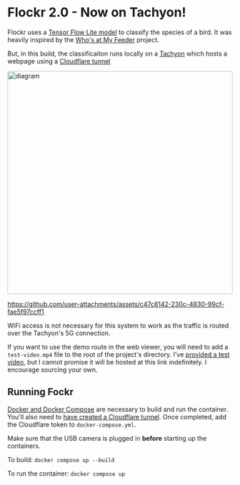 # Flockr 2.0 - Now on Tachyon!
Flockr uses a [Tensor Flow Lite model](https://www.kaggle.com/models/google/aiy/tfLite/vision-classifier-birds-v1/3?tfhub-redirect=true) to classify the species of a bird. It was heavily inspired by the [Who's at My Feeder](https://github.com/mmcc-xx/WhosAtMyFeeder/tree/master) project. 

But, in this build, the classificaiton runs locally on a [Tachyon](https://store.particle.io/products/tachyon-5g-single-board-computer?srsltid=AfmBOoqS-CJ_dRhT2RDfvqEBa6hlWv86Dj3AclJPp9UIN-GQakMZWwWN) which hosts a webpage using a [Cloudflare tunnel](https://developers.cloudflare.com/cloudflare-one/connections/connect-networks/)

<img width="100%" height="500" alt="diagram" src="https://github.com/user-attachments/assets/d59a3b74-77b2-427b-9824-0ce3cced1a8d" />

https://github.com/user-attachments/assets/c47c8142-230c-4830-99cf-fae5f97ccff1

WiFi access is not necessary for this system to work as the traffic is routed over the Tachyon's 5G connection. 

If you want to use the demo route in the web viewer, you will need to add a `test-video.mp4` file to the root of the project's directory. I've [provided a test video](https://drive.google.com/file/d/1tTz1Gps4WgYqqTi08huPQqQcx8DzA_3P/view?usp=sharing), but I cannot promise it will be hosted at this link indefinitely. I encourage sourcing your own.

## Running Fockr
[Docker and Docker Compose](https://docs.docker.com/engine/install/raspberry-pi-os/) are necessary to build and run the container. You'll also need to [have created a Cloudflare tunnel](https://www.youtube.com/watch?v=ey4u7OUAF3c&pp=ygUQY2xvdWRmbGFyZSB1bm5lbA%3D%3D). Once completed, add the Cloudflare token to `docker-compose.yml`.

Make sure that the USB camera is plugged in **before** starting up the containers.

To build: `docker compose up --build`

To run the container: `docker compose up`
